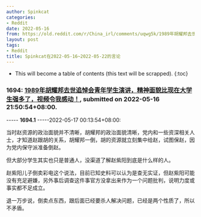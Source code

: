 ```yaml
---
author: Spinkcat
categories:
- Reddit
date: 2022-05-16
from: https://old.reddit.com/r/China_irl/comments/uqwg5k/1989年胡耀邦去世追悼会青年学生演讲精神面貌比现在大学生强多了视频令我感动/
layout: post
tags:
- Reddit
title: Spinkcat在2022-05-16~2022-05-22的言论
---
```


* This will become a table of contents (this text will be scrapped).
{:toc}

### 1694: [1989年胡耀邦去世追悼会青年学生演讲，精神面貌比现在大学生强多了，视频令我感动！](https://old.reddit.com/r/China_irl/comments/uqwg5k/1989年胡耀邦去世追悼会青年学生演讲精神面貌比现在大学生强多了视频令我感动/), submitted on 2022-05-16 21:50:54+08:00.

----- __1694.1__ -----2022-05-17 00:13:54+08:00:

当时赵资源的政治面貌并不清晰，胡耀邦的政治面貌清晰，党内和一些资深相关人士，才知道赵跟胡的关系，胡耀邦一倒，胡的资源就立刻集中给赵，试图保赵，因为党内保守派准备倒赵。

但大部分学生其实也只是普通人，没渠道了解赵紫阳到底是什么样的人。

赵紫阳儿子倒卖彩电这个说法，目前已知史料可以认为是查无实证，但赵紫阳可能没有充足避嫌，另外事后调查这件事官方没拿出来作为一个问题批判，说明力度或事实都不足成立。

退一万步说，倒卖点东西，跟后面已经要杀人解决问题，已经是两个性质了，所以不矛盾。

